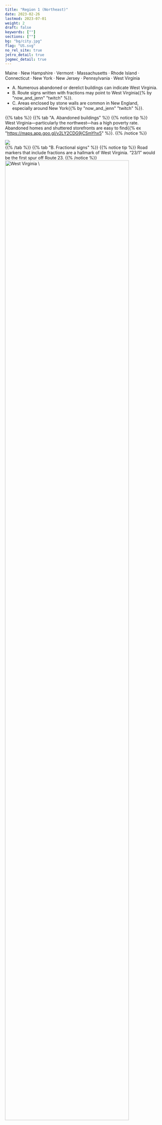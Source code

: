 ```yaml
---
title: "Region 1 (Northeast)"
date: 2023-02-26
lastmod: 2023-07-01
weight: 2
draft: false
keywords: [""]
sections: [""]
bg: "bg/city.jpg"
flag: "US.svg"
no_rel_site: true
jetro_detail: true
jogmec_detail: true
---
```



<div class="main-desciption country-description">
    Maine · New Hampshire · Vermont · Massachusetts · Rhode Island · Connecticut · New York · New Jersey · Pennsylvania · West Virginia
</div>

<div class="main-desciption country-description">
    <ul class="rule-list">
        <li>A. Numerous abandoned or derelict buildings can indicate West Virginia.</li>
        <li>B. Route signs written with fractions may point to West Virginia{{% by "now_and_jenn" "twitch" %}}.</li>
        <li>C. Areas enclosed by stone walls are common in New England, especially around New York{{% by "now_and_jenn" "twitch" %}}.</li>
    </ul>
</div>

{{% tabs %}}
{{% tab "A. Abandoned buildings" %}}
{{% notice tip %}}
West Virginia—particularly the northwest—has a high poverty rate. Abandoned homes and shuttered storefronts are easy to find{{% ex "https://maps.app.goo.gl/v2LY2CDG9jCSmYhx5" %}}.
{{% /notice %}}
<div class="googlemap-if">
<img src="/rule/n_america/usa/region1/this_housing_in_smithers_0.jpg">
</div>
{{% /tab %}}
{{% tab "B. Fractional signs" %}}
{{% notice tip %}}
Road markers that include fractions are a hallmark of West Virginia. “23/1” would be the first spur off Route 23.
{{% /notice %}}
<div class="googlemap-if">
<a data-flickr-embed="true" href="https://www.flickr.com/photos/andrew-turnbull/5904974507/" title="West Virginia \"fractional\" county highway"><img src="https://live.staticflickr.com/5236/5904974507_889fd667ff_b.jpg" width="90%" alt="West Virginia \"fractional\" county highway"/></a><script async src="//embedr.flickr.com/assets/client-code.js" charset="utf-8"></script>
</div>
{{% /tab %}}
{{% tab "C. Stone walls" %}}
{{% notice tip %}}
Stone walls like these give off a New York vibe. As one source notes, “One of New England’s mysteries, and particularly that of New York, is the countless stone fences that lace this region...”{{% by "https://www.zmanmagazine.com/PDF/Stone%20Walls.pdf" "web" "New York's Stone Walls" %}}.
{{% /notice %}}

<div class="googlemap-if">
<iframe src="https://www.google.com/maps/embed?pb=!4v1682682588644!6m8!1m7!1sU9I82vccl0iX_k7WeYRI3g!2m2!1d41.02449166162386!2d-73.66939756248422!3f338.45132945054974!4f-17.650546502736688!5f0.7820865974627469" width="295" height="295" style="border:0;" allowfullscreen="" loading="lazy" referrerpolicy="no-referrer-when-downgrade"></iframe>
<iframe src="https://www.google.com/maps/embed?pb=!4v1682728888664!6m8!1m7!1s0op6T9Mb4_gOR8hDwPQcwg!2m2!1d40.89240924986107!2d-73.89840863555615!3f336.4086403830955!4f-15.46467899916857!5f1.7423236802170217" width="295" height="295" style="border:0;" allowfullscreen="" loading="lazy" referrerpolicy="no-referrer-when-downgrade"></iframe>
</div>
{{% /tab %}}
{{% /tabs %}}


